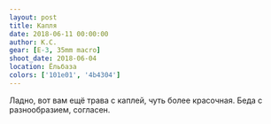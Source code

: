 ```yaml
---
layout: post
title: Капля
date: 2018-06-11 00:00:00
author: К.С.
gear: [E-3, 35mm macro]
shoot_date: 2018-06-04
location: Ёльбаза
colors: ['101e01', '4b4304']
---
```

Ладно, вот вам ещё трава с каплей, чуть более красочная. Беда с разнообразием, согласен.

